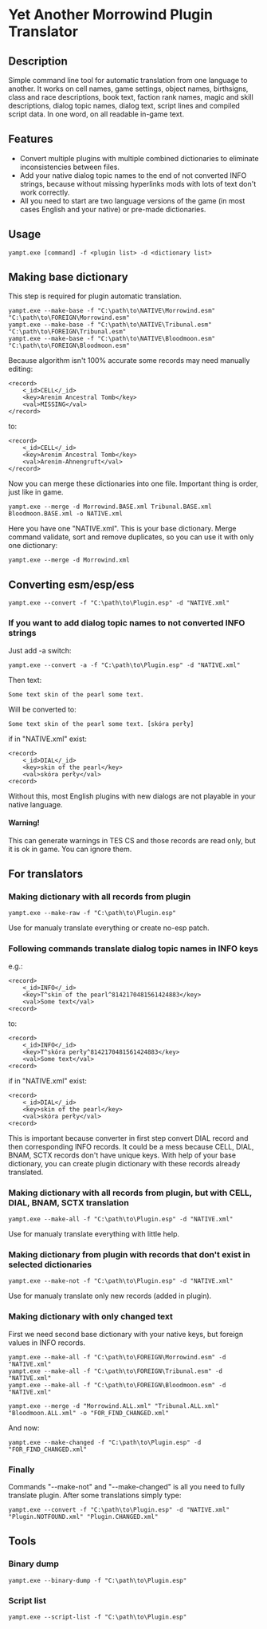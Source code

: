 # Yet Another Morrowind Plugin Translator

## Description

Simple command line tool for automatic translation from one language to another. It works on cell names, game settings, object names, birthsigns, class and race descriptions, book text, faction rank names, magic and skill descriptions, dialog topic names, dialog text, script lines and compiled script data. In one word, on all readable in-game text.

## Features

- Convert multiple plugins with multiple combined dictionaries to eliminate inconsistencies between files.
- Add your native dialog topic names to the end of not converted INFO strings, because without missing hyperlinks mods with lots of text don't work correctly.
- All you need to start are two language versions of the game (in most cases English and your native) or pre-made dictionaries.

## Usage
```
yampt.exe [command] -f <plugin list> -d <dictionary list>
```

## Making base dictionary

This step is required for plugin automatic translation.
```
yampt.exe --make-base -f "C:\path\to\NATIVE\Morrowind.esm" "C:\path\to\FOREIGN\Morrowind.esm"
yampt.exe --make-base -f "C:\path\to\NATIVE\Tribunal.esm" "C:\path\to\FOREIGN\Tribunal.esm"
yampt.exe --make-base -f "C:\path\to\NATIVE\Bloodmoon.esm" "C:\path\to\FOREIGN\Bloodmoon.esm"
```
Because algorithm isn't 100% accurate some records may need manually editing:
```
<record>
    <_id>CELL</_id>
    <key>Arenim Ancestral Tomb</key>
    <val>MISSING</val>
</record>
```
to:
```
<record>
    <_id>CELL</_id>
    <key>Arenim Ancestral Tomb</key>
    <val>Arenim-Ahnengruft</val>
</record>
```
Now you can merge these dictionaries into one file. Important thing is order, just like in game.
```
yampt.exe --merge -d Morrowind.BASE.xml Tribunal.BASE.xml Bloodmoon.BASE.xml -o NATIVE.xml
```
Here you have one "NATIVE.xml". This is your base dictionary.
Merge command validate, sort and remove duplicates, so you can use it with only one dictionary:
```
yampt.exe --merge -d Morrowind.xml
```

## Converting esm/esp/ess
```
yampt.exe --convert -f "C:\path\to\Plugin.esp" -d "NATIVE.xml"
```
### If you want to add dialog topic names to not converted INFO strings

Just add -a switch:
```
yampt.exe --convert -a -f "C:\path\to\Plugin.esp" -d "NATIVE.xml"
```
Then text:
```
Some text skin of the pearl some text.
```
Will be converted to:
```
Some text skin of the pearl some text. [skóra perły]
```
if in "NATIVE.xml" exist:
```
<record>
    <_id>DIAL</_id>
    <key>skin of the pearl</key>
    <val>skóra perły</val>
<record>
```
Without this, most English plugins with new dialogs are not playable in your native language.

#### Warning!

This can generate warnings in TES CS and those records are read only, but it is ok in game. You can ignore them.

## For translators

### Making dictionary with all records from plugin
```
yampt.exe --make-raw -f "C:\path\to\Plugin.esp"
```
Use for manualy translate everything or create no-esp patch.

### Following commands translate dialog topic names in INFO keys 
e.g.:
```
<record>
    <_id>INFO</_id>
    <key>T^skin of the pearl^8142170481561424883</key>
    <val>Some text</val>
<record>
```
to:
```
<record>
    <_id>INFO</_id>
    <key>T^skóra perły^8142170481561424883</key>
    <val>Some text</val>
<record>
```
if in "NATIVE.xml" exist:
```
<record>
    <_id>DIAL</_id>
    <key>skin of the pearl</key>
    <val>skóra perły</val>
<record>
```
This is important because converter in first step convert DIAL record and then corresponding INFO records.
It could be a mess because CELL, DIAL, BNAM, SCTX records don't have unique keys.
With help of your base dictionary, you can create plugin dictionary with these records already translated.

### Making dictionary with all records from plugin, but with CELL, DIAL, BNAM, SCTX translation
```
yampt.exe --make-all -f "C:\path\to\Plugin.esp" -d "NATIVE.xml"
```
Use for manualy translate everything with little help.

### Making dictionary from plugin with records that don't exist in selected dictionaries
```
yampt.exe --make-not -f "C:\path\to\Plugin.esp" -d "NATIVE.xml"
```
Use for manualy translate only new records (added in plugin).

### Making dictionary with only changed text

First we need second base dictionary with your native keys, but foreign values in INFO records.
```
yampt.exe --make-all -f "C:\path\to\FOREIGN\Morrowind.esm" -d "NATIVE.xml"
yampt.exe --make-all -f "C:\path\to\FOREIGN\Tribunal.esm" -d "NATIVE.xml"
yampt.exe --make-all -f "C:\path\to\FOREIGN\Bloodmoon.esm" -d "NATIVE.xml"

yampt.exe --merge -d "Morrowind.ALL.xml" "Tribunal.ALL.xml" "Bloodmoon.ALL.xml" -o "FOR_FIND_CHANGED.xml"
```
And now:
```
yampt.exe --make-changed -f "C:\path\to\Plugin.esp" -d "FOR_FIND_CHANGED.xml"
```

### Finally

Commands "--make-not" and "--make-changed" is all you need to fully translate plugin.
After some translations simply type:
```
yampt.exe --convert -f "C:\path\to\Plugin.esp" -d "NATIVE.xml" "Plugin.NOTFOUND.xml" "Plugin.CHANGED.xml"
```

## Tools

### Binary dump
```
yampt.exe --binary-dump -f "C:\path\to\Plugin.esp"
```

### Script list
```
yampt.exe --script-list -f "C:\path\to\Plugin.esp"
```
